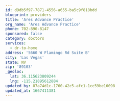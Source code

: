 ```yaml
---
id: d9db5f97-7871-4556-a655-ba5c9f818bdd
blueprint: providers
title: 'Ares Advance Practice'
org_name: 'Ares Advance Practice'
phone: 702-890-8147
sponsored: false
category: doctors
services:
  - dr-to-home
address: '5660 W Flamingo Rd Suite B'
city: 'Las Vegas'
state: NV
zip: '89103'
_geoloc:
  lat: 36.115623809244
  lng: -115.21895612884
updated_by: 87a74d1c-1760-42c5-afc1-1cc59be16098
updated_at: 1667411381
---
```

